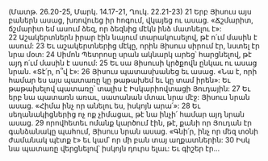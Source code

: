 (Մատթ. 26.20-25, Մարկ. 14.17-21, Ղուկ. 22.21-23)
21 Երբ Յիսուս այս բաներն ասաց, խռովուեց իր հոգում, վկայեց ու ասաց. «Ճշմարիտ, ճշմարիտ եմ ասում ձեզ, որ ձեզնից մէկն ինձ մատնելու է»: 22 Աշակերտներն իրար էին նայում տարակուսելով, թէ ո՛ւմ մասին է ասում: 23 Եւ աշակերտներից մէկը, որին Յիսուս սիրում էր, նստել էր նրա մօտ: 24 Սիմոն Պետրոսը սրան ակնարկ արեց՝ հարցնելով, թէ այդ ո՛ւմ մասին է ասում: 25 Եւ սա Յիսուսի կրծքովն ընկաւ ու ասաց նրան. «Տէ՛ր, ո՞վ է»: 26 Յիսուս պատասխանեց եւ ասաց. «Նա է, որի համար ես այս պատառը կը թաթախեմ եւ կը տամ իրեն»: Եւ թաթախելով պատառը՝ տալիս է Իսկարիովտացի Յուդային: 27 Եւ երբ նա պատառն առաւ, սատանան մտաւ նրա մէջ: Յիսուս նրան ասաց. «Հիմա ինչ որ անելու ես, իսկոյն արա՛»: 28 Եւ սեղանակիցներից ոչ ոք չիմացաւ, թէ նա ինչի՛ համար այդ նրան ասաց. 29 որովհետեւ ոմանք կարծում էին, թէ, քանի որ Յուդան էր գանձանակը պահում, Յիսուս նրան ասաց. «Գնի՛ր, ինչ որ մեզ տօնի ժամանակ պէտք է» եւ կամ՝ որ մի բան տայ աղքատներին: 30 Իսկ նա պատառը վերցնելով՝ իսկոյն դուրս ելաւ: Եւ գիշեր էր...
